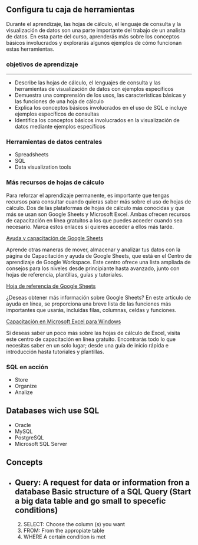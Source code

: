 ## Configura tu caja de herramientas
Durante el aprendizaje, las hojas de cálculo, el lenguaje de consulta y la visualización de datos son una parte importante del trabajo de un analista de datos. En esta parte del curso, aprenderás más sobre los conceptos básicos involucrados y explorarás algunos ejemplos de cómo funcionan estas herramientas.

### objetivos de aprendizaje
---
  * Describe las hojas de cálculo, el lenguajes de consulta y las herramientas de visualización de datos con ejemplos específicos
  * Demuestra una comprensión de los usos, las características básicas y las funciones de una hoja de cálculo
  * Explica los conceptos básicos involucrados en el uso de SQL e incluye ejemplos específicos de consultas
  * Identifica los conceptos básicos involucrados en la visualización de datos mediante ejemplos específicos

### Herramientas de datos centrales
  * Spreadsheets
  * SQL
  * Data visualization tools

### Más recursos de hojas de cálculo
Para reforzar el aprendizaje permanente, es importante que tengas recursos para consultar cuando quieras saber más sobre el uso de hojas de cálculo. Dos de las plataformas de hojas de cálculo más conocidas y que más se usan son Google Sheets y Microsoft Excel. Ambas ofrecen recursos de capacitación en línea gratuitos a los que puedes acceder cuando sea necesario. Marca estos enlaces si quieres acceder a ellos más tarde.

[Ayuda y capacitación de Google Sheets](https://support.google.com/a/users/answer/9282959?visit_id=637361702049227170-1815413770&rd=1)

Aprende otras maneras de mover, almacenar y analizar tus datos con la página de Capacitación y ayuda de Google Sheets, que está en el Centro de aprendizaje de Google Workspace. Este centro ofrece una lista ampliada de consejos para los niveles desde principiante hasta avanzado, junto con hojas de referencia, plantillas, guías y tutoriales. 

[Hoja de referencia de Google Sheets](https://support.google.com/a/users/answer/9300022)

¿Deseas obtener más información sobre Google Sheets? En este artículo de ayuda en línea, se proporciona una breve lista de las funciones más importantes que usarás, incluidas filas, columnas, celdas y funciones. 

[Capacitación en Microsoft Excel para Windows](https://support.microsoft.com/en-us/office/excel-for-windows-training-9bc05390-e94c-46af-a5b3-d7c22f6990bb)

Si deseas saber un poco más sobre las hojas de cálculo de Excel, visita este centro de capacitación en línea gratuito. Encontrarás todo lo que necesitas saber en un solo lugar; desde una guía de inicio rápida e introducción hasta tutoriales y plantillas.

### SQL en acción 
* Store
* Organize
* Analize

## Databases wich use SQL
* Oracle
* MySQL
* PostgreSQL
* Microsoft SQL Server

## Concepts
* Query: A request for data or information fron a database
Basic structure of a SQL Query (Start a big data table and go small to specefic conditions)
  ---
  2. SELECT: Choose the column (s) you want
  1. FROM: From the appropiate table 
  3. WHERE A certain condition is met
